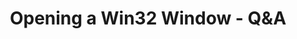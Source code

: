 ---
title: "Opening a Win32 Window - Q&A"
videoId: "d003_D-9EnY"
markers:
    "1:32": "Question about Atoms in Windows API"
    "2:17": "Can you go fullscreen?"
    "2:40": "Improving the way things are shown on stream"
    "3:02": "What's the fastest path for getting a pixel on the screen on Windows?"
    "4:45": "Dealing with ANSI strings"
    "6:09": "Do you use always the same technique for creating a fullscreen window?"
    "6:38": "Is the for-loop just for keeping the window alive?"
    "8:26": "Can I preorder the Epilepsy Simulator?"
    "8:48": "Do we want the player to resize our window?"
    "9:09": "Can you experiment what happens when you take out CS_HREDRAW and CS_VREDRAW?"
    "10:31": "Any considerations for 64-bit on tonight's code?"
    "13:42": "Using const qualifier"
    "14:55": "Compilation issue"
    "17:23": "You're nesting quite a lot of blocks."
    "18:04": "My app doesn't respond to the window's close button"
    "20:15": "for(;;) vs. while(true)"
    "22:29": "Can you explain the Window Handler one more time?"
    "33:47": "Closing remarks"
---